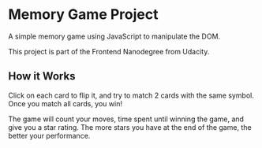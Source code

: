 # Memory Game Project

A simple memory game using JavaScript to manipulate the DOM.

This project is part of the Frontend Nanodegree from Udacity.

## How it Works

Click on each card to flip it, and try to match 2 cards with the same symbol. Once you match all cards, you win!

The game will count your moves, time spent until winning the game, and give you a star rating. The more stars you have at the end of the game, the better your performance.
